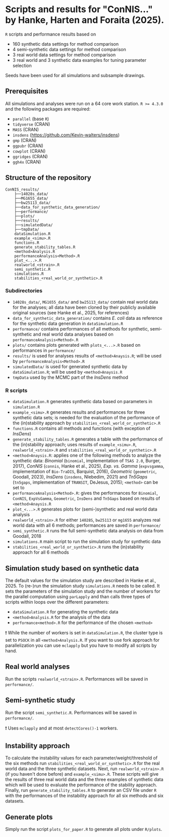 # Scripts and results for "ConNIS..." by Hanke, Harten and Foraita (2025).

`R` scripts and performance results based on

 * 160 synthetic data settings for method comparison
 * 4 semi-synthetic data settings for method comparison
 * 3 real world data settings for method comparison
 * 3 real world and 3 synthetic data examples for tuning parameter selection

 Seeds have been used for all simulations and subsample drawings.

## Prerequisites

All simulations and analyses were run on a 64 core work station. `R >= 4.3.0` and the following packages are required:
* `parallel` (base `R`)
* `tidyverse` (CRAN)
* `MASS` (CRAN)
* `insdens` (https://github.com/Kevin-walters/insdens)
* `gmp` (CRAN)
* `ggpubr` (CRAN)
* `cowplot` (CRAN) 
* `ggridges` (CRAN)
* `ggh4x` (CRAN)

## Structure of the repository

```
ConNIS_results/
    ├──14028s_data/
    ├──MG1655_data/
    ├──bw25113_data/
    ├──data_for_synthetic_data_generation/
    ├──performance/
    ├──plots/
    ├──results/
    ├──simulatedData/
    ├──tmpData/
    dataSimulation.R
    example_<simu>.R
    functions.R
    generate_stability_tables.R
    <method>Analysis.R
    performanceAnalysis<Method>.R
    plot_<...>.R
    realworld_<strain>.R
    semi_synthetic.R
    simulations.R
    stabilities_<real_world_or_synthetic>.R
```

### Subdirectories

* `14028s_data/`, `MG1655_data/` and `bw25113_data/` contain real world data for the analyses; all data have been cloned by their publicly available original sources (see Hanke et al., 2025, for references)
* `data_for_synthetic_data_generation/` contains _E. coli_ data as reference for the synthetic data generation in `dataSimulation.R`
* `performance/` contains performances of all methods for synthetic, semi-synthetic and real world data analyses based on `performanceAnalysis<Method>.R`
* `plots/` contains plots generated with `plots_<...>.R` based on performances in `performance/`
* `results/` is used for analyses results of `<method>Anaysis.R`; will be used by `performanceAnalysis<Method>.R`
* `simulatedData/` is used for generated synthetic data by `dataSimulation.R`; will be used by `<method>Anaysis.R`
* `tmpData` used by the MCMC part of the _InsDens_ method

### R scripts

* `dataSimulation.R` generates synthetic data based on parameters in `simulation.R`
* `example_<simu>.R` generates results and performances for three synthetic data sets; is needed for the evaluation of the performance of the (in)stability approach by `stabilities_<real_world_or_synthetic>.R`
* `functions.R` contains all methods and functions (with exception of _InsDens_)
* `generate_stability_tables.R` generates a table with the performance of the (in)stability approach; uses results of `example_<simu>.R`, `realworld_<strain>.R` and `stabilities_<real_world_or_synthetic>.R`
* `<method>Anaysis.R`: applies one of the following methods to analyze the synthetic data: _Binomial_ (`binomial`, implementation of `TSAS 2.0`, Burger, 2017), _ConNIS_ (`connis`, Hanke et al., 2025), _Exp. vs. Gamma_ (`expvsgamma`, implementation of `Bio-TraDIS`, Barquist, 2016), _Geometric_ (`geometric`, Goodall, 2023), _InsDens_ (`insdens`, Nlebedim, 2021) and _Tn5Gaps_ (`tn5gaps`, implementation of `TRANSIT`, DeJesus, 2015); `<method>` can be set to 
* `performanceAnalysis<Method>.R`: gives the performances for `Binomial`, `ConNIS`, `ExpVsGamma`, `Geometric`, `InsDens` and `Tn5Gaps` based on results of `<method>Anaysis.R`
* `plot_<...>.R` generates plots for (semi-)synthetic and real world data analysis
* `realworld_<strain>.R` for either `14028S`, `bw25113` or `mg1655` analyzes real world data with all 6 methods; performances are saved in `performance/`
* `semi_synthetic.R` runs the full semi-synthetic data analysis on data from Goodall, 2018
* `simulations.R` main script to run the simulation study for synthetic data
* `stabilities_<real_world_or_synthetic>.R` runs the (in)stability approach for all 6 methods



## Simulation study based on synthetic data

The default values for the simulation study are described in Hanke et al., 2025. To (re-)run the simulation study `simulations.R` needs to be called. It sets the parameters of the simulation study and the number of workers for the parallel computation using `parLapply` and than calls three types of scripts within loops over the different parameters:

* `dataSimulation.R` for generating the synthetic data
* `<method>Analysis.R` for the analysis of the data 
* `performance<method>.R` for the performance of the chosen `<method>`

:exclamation: While the number of workers is set in `dataSimulation.R`, the cluster type is set to `PSOCK` in all `<method>Analysis.R`. If you want to use fork approach for parallelization you can use `mclapply` but you have to modify all scripts by hand.

## Real world analyses
Run the scripts `realworld_<strain>.R`. Performances will be saved in `performance/`.

## Semi-synthetic study 
Run the script `semi_synthetic.R`. Performances will be saved in `performance/`. 

:exclamation: Uses `mclapply` and at most `detectCores()-1` workers.

## Instability approach
To calculate the instability values for each parameter/weight/threshold of the six methods run `stabilities_<real_world_or_synthetic>.R` for the real world data and the three synthetic datasets. Next, run `realworld_<strain>.R` (if you haven't done before) and `example_<simu>.R`. These scripts will give the results of three real world data and the three examples of synthetic data which will be used to evaluate the performance of the stability approach. Finally, run `generate_stability_tables.R` to generate an CSV file under `R` with the performances of the instability approach for all six methods and six datasets. 

## Generate plots
Simply run the script `plots_for_paper.R` to generate all plots under `R/plots`.